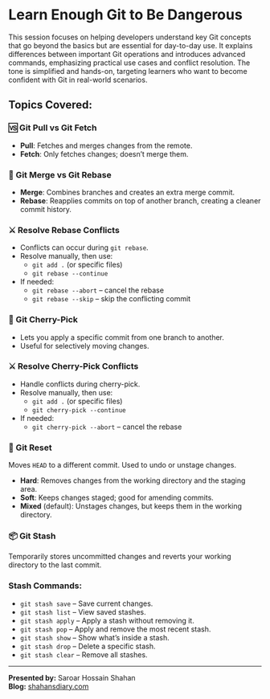 # Learn Enough Git to Be Dangerous

This session focuses on helping developers understand key Git concepts that go beyond the basics but are essential for day-to-day use. It explains differences between important Git operations and introduces advanced commands, emphasizing practical use cases and conflict resolution. The tone is simplified and hands-on, targeting learners who want to become confident with Git in real-world scenarios.

## Topics Covered: 

### 🆚 Git Pull vs Git Fetch
- **Pull**: Fetches and merges changes from the remote.
- **Fetch**: Only fetches changes; doesn’t merge them.

### 🔀 Git Merge vs Git Rebase
- **Merge**: Combines branches and creates an extra merge commit.
- **Rebase**: Reapplies commits on top of another branch, creating a cleaner commit history.

### ⚔️ Resolve Rebase Conflicts
- Conflicts can occur during `git rebase`.
- Resolve manually, then use:
  - `git add .` (or specific files)
  - `git rebase --continue`
- If needed:
  - `git rebase --abort` – cancel the rebase
  - `git rebase --skip` – skip the conflicting commit

### 🍒 Git Cherry-Pick
- Lets you apply a specific commit from one branch to another.
- Useful for selectively moving changes.

### ⚔️ Resolve Cherry-Pick Conflicts
- Handle conflicts during cherry-pick.
- Resolve manually, then use:
  - `git add .` (or specific files)
  - `git cherry-pick --continue`
- If needed:
  - `git cherry-pick --abort` – cancel the rebase

### 🔄 Git Reset
Moves `HEAD` to a different commit. Used to undo or unstage changes.

- **Hard**: Removes changes from the working directory and the staging area.
- **Soft**: Keeps changes staged; good for amending commits.
- **Mixed** (default): Unstages changes, but keeps them in the working directory.

### 📦 Git Stash
Temporarily stores uncommitted changes and reverts your working directory to the last commit.

### Stash Commands:
- `git stash save` – Save current changes.
- `git stash list` – View saved stashes.
- `git stash apply` – Apply a stash without removing it.
- `git stash pop` – Apply and remove the most recent stash.
- `git stash show` – Show what’s inside a stash.
- `git stash drop` – Delete a specific stash.
- `git stash clear` – Remove all stashes.

---

**Presented by:** Saroar Hossain Shahan  
**Blog:** [shahansdiary.com](https://shahansdiary.com)
